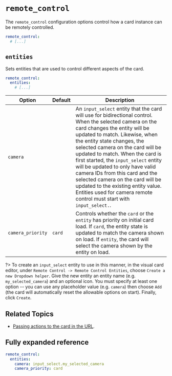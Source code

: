 # `remote_control`

The `remote_control` configuration options control how a card instance can be remotely controlled.

```yaml
remote_control:
  # [...]
```

## `entities`

Sets entities that are used to control different aspects of the card.

```yaml
remote_control:
  entities:
    # [...]
```

| Option            | Default | Description                                                                                                                                                                                                                                                                                                                                                                                                                                                                                                                                       |
| ----------------- | ------- | ------------------------------------------------------------------------------------------------------------------------------------------------------------------------------------------------------------------------------------------------------------------------------------------------------------------------------------------------------------------------------------------------------------------------------------------------------------------------------------------------------------------------------------------------- |
| `camera`          |         | An `input_select` entity that the card will use for bidirectional control. When the selected camera on the card changes the entity will be updated to match. Likewise, when the entity state changes, the selected camera on the card will be updated to match. When the card is first started, the `input_select` entity will be updated to only have valid camera IDs from this card and the selected camera on the card will be updated to the existing entity value. Entities used for camera remote control must start with `input_select.`. |
| `camera_priority` | `card`  | Controls whether the `card` or the `entity` has priority on initial card load. If `card`, the entity state is updated to match the camera shown on load. If `entity`, the card will select the camera shown by the entity on load.                                                                                                                                                                                                                                                                                                                |

?> To create an `input_select` entity to use in this manner, in the visual card editor, under `Remote Control -> Remote Control Entities`, choose `Create a new Dropdown helper`. Give the new entity an entity name (e.g. `my_selected_camera`) and an optional icon. You must specify at least one option -- you can use any placeholder value (e.g. `camera`) then choose `Add` (the card will automatically reset the allowable options on start). Finally, click `Create`.

## Related Topics

- [Passing actions to the card in the URL](../usage/url-actions.md).

## Fully expanded reference

[](common/expanded-warning.md ':include')

```yaml
remote_control:
  entities:
    camera: input_select.my_selected_camera
    camera_priority: card
```

